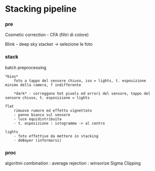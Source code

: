 # Stacking pipeline


### pre
Cosmetic correction - CFA (filtri di colore)

Blink - deep sky stacker -> selezione le foto

### stack

batch preprocessing

	*bias*
		foto a tappo del sensore chiuso, iso = lights, t. esposizione minimo della camera, f indifferente

		*dark* - correggono hot pixels ed errori del sensore, tappo del sensore chiuso, t. esposizione = lights

	flat 
		rimuove rumore ed effetto vignettato
		- panno bianco sul sensore
		- luce equidistribuita
		- t. esposizione : istogramma -> al centro

	lights
		- foto effettive da mettere in stacking
		- deBayer (informarsi)

### proc
	


algoritmi
combination : average
rejection : winsorize Sigma Clipping
